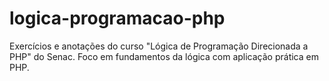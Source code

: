 # logica-programacao-php
Exercícios e anotações do curso "Lógica de Programação Direcionada a PHP" do Senac. Foco em fundamentos da lógica com aplicação prática em PHP.
